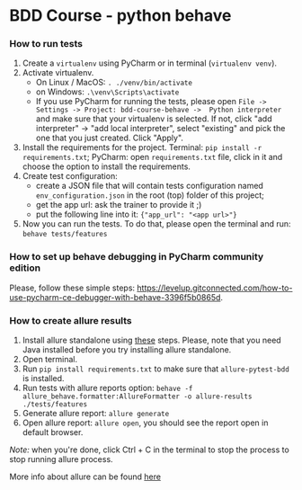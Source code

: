 # BDD Course - python behave

### How to run tests
1. Create a `virtualenv` using PyCharm or in terminal (`virtualenv venv`).
2. Activate virtualenv. 
   - On Linux / MacOS: `. ./venv/bin/activate`
   - on Windows: `.\venv\Scripts\activate`
   - If you use PyCharm for running the tests, please open `File -> Settings -> Project: bdd-course-behave -> 
   Python interpreter` and make sure that your virtualenv is selected. If not, click "add interpreter" -> 
   "add local interpreter", select "existing" and pick the one that you just created. Click "Apply".
3. Install the requirements for the project. Terminal: `pip install -r requirements.txt`; 
PyCharm: open `requirements.txt` file, click in it and choose the option to install the requirements.
4. Create test configuration:
   - create a JSON file that will contain tests configuration named `env_configuration.json` in the root (top) 
   folder of this project;
   - get the app url: ask the trainer to provide it ;)
   - put the following line into it: `{"app_url": "<app url>"}`
5. Now you can run the tests. To do that, please open the terminal and run:
    `behave tests/features`

### How to set up behave debugging in PyCharm community edition
Please, follow these simple steps: 
https://levelup.gitconnected.com/how-to-use-pycharm-ce-debugger-with-behave-3396f5b0865d.

### How to create allure results

1. Install allure standalone using  [these](https://allurereport.org/docs/gettingstarted-installation/) steps. Please, note that you need Java
installed before you try installing allure standalone.
2. Open terminal.
3. Run `pip install requirements.txt` to make sure that `allure-pytest-bdd`
is installed.
4. Run tests with allure reports option: 
`behave -f allure_behave.formatter:AllureFormatter -o allure-results ./tests/features`
5. Generate allure report: `allure generate`
6. Open allure report: `allure open`, you should see the report open in 
default browser.

_Note:_ when you're done, click Ctrl + C in the terminal to stop the process
to stop running allure process.

More info about allure can be found [here](https://allurereport.org/docs/how-it-works/)